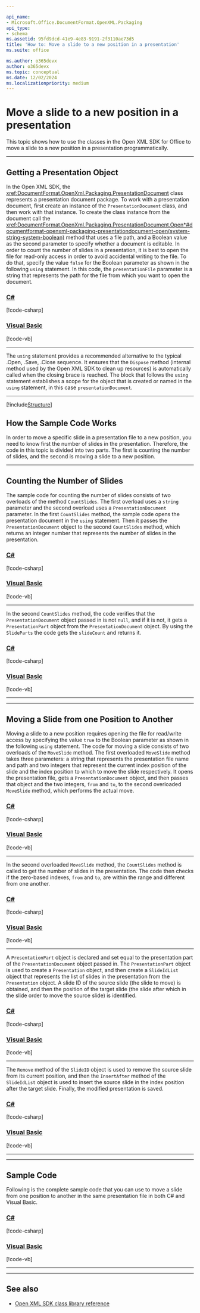 ```yaml
---

api_name:
- Microsoft.Office.DocumentFormat.OpenXML.Packaging
api_type:
- schema
ms.assetid: 95fd9dcd-41e9-4e83-9191-2f3110ae73d5
title: 'How to: Move a slide to a new position in a presentation'
ms.suite: office

ms.author: o365devx
author: o365devx
ms.topic: conceptual
ms.date: 12/02/2024
ms.localizationpriority: medium
---
```

# Move a slide to a new position in a presentation

This topic shows how to use the classes in the Open XML SDK for
Office to move a slide to a new position in a presentation
programmatically.



--------------------------------------------------------------------------------
## Getting a Presentation Object

In the Open XML SDK, the <xref:DocumentFormat.OpenXml.Packaging.PresentationDocument> class represents a
presentation document package. To work with a presentation document,
first create an instance of the `PresentationDocument` class, and then work with
that instance. To create the class instance from the document call the
<xref:DocumentFormat.OpenXml.Packaging.PresentationDocument.Open*#documentformat-openxml-packaging-presentationdocument-open(system-string-system-boolean)> method that uses a
file path, and a Boolean value as the second parameter to specify
whether a document is editable. In order to count the number of slides
in a presentation, it is best to open the file for read-only access in
order to avoid accidental writing to the file. To do that, specify the
value `false` for the Boolean parameter as
shown in the following `using` statement. In
this code, the `presentationFile` parameter
is a string that represents the path for the file from which you want to
open the document.

### [C#](#tab/cs-0)
[!code-csharp[](../../samples/presentation/move_a_slide_to_a_new_position/cs/Program.cs#snippet1)]

### [Visual Basic](#tab/vb-0)
[!code-vb[](../../samples/presentation/move_a_slide_to_a_new_position/vb/Program.vb#snippet1)]
***


The `using` statement provides a recommended
alternative to the typical .Open, .Save, .Close sequence. It ensures
that the `Dispose` method (internal method
used by the Open XML SDK to clean up resources) is automatically called
when the closing brace is reached. The block that follows the `using` statement establishes a scope for the
object that is created or named in the `using` statement, in this case `presentationDocument`.


--------------------------------------------------------------------------------

[!include[Structure](../includes/presentation/structure.md)]

## How the Sample Code Works

In order to move a specific slide in a presentation file to a new
position, you need to know first the number of slides in the
presentation. Therefore, the code in this topic is divided into two
parts. The first is counting the number of slides, and the second is
moving a slide to a new position.


--------------------------------------------------------------------------------

## Counting the Number of Slides

The sample code for counting the number of slides consists of two
overloads of the method `CountSlides`. The
first overload uses a `string` parameter and
the second overload uses a `PresentationDocument` parameter. In the first
`CountSlides` method, the sample code opens
the presentation document in the `using`
statement. Then it passes the `PresentationDocument` object to the second `CountSlides` method, which returns an integer
number that represents the number of slides in the presentation.

### [C#](#tab/cs-1)
[!code-csharp[](../../samples/presentation/move_a_slide_to_a_new_position/cs/Program.cs#snippet2)]

### [Visual Basic](#tab/vb-1)
[!code-vb[](../../samples/presentation/move_a_slide_to_a_new_position/vb/Program.vb#snippet2)]
***


In the second `CountSlides` method, the code
verifies that the `PresentationDocument`
object passed in is not `null`, and if it is
not, it gets a `PresentationPart` object from
the `PresentationDocument` object. By using
the `SlideParts` the code gets the `slideCount` and returns it.

### [C#](#tab/cs-2)
[!code-csharp[](../../samples/presentation/move_a_slide_to_a_new_position/cs/Program.cs#snippet3)]

### [Visual Basic](#tab/vb-2)
[!code-vb[](../../samples/presentation/move_a_slide_to_a_new_position/vb/Program.vb#snippet3)]
***


--------------------------------------------------------------------------------

## Moving a Slide from one Position to Another

Moving a slide to a new position requires opening the file for
read/write access by specifying the value `true` to the Boolean parameter as shown in the
following `using` statement. The code for
moving a slide consists of two overloads of the `MoveSlide` method. The first overloaded `MoveSlide` method takes three parameters: a string
that represents the presentation file name and path and two integers
that represent the current index position of the slide and the index
position to which to move the slide respectively. It opens the
presentation file, gets a `PresentationDocument` object, and then passes that
object and the two integers, `from` and `to`, to the second overloaded
`MoveSlide` method, which performs the actual
move.

### [C#](#tab/cs-3)
[!code-csharp[](../../samples/presentation/move_a_slide_to_a_new_position/cs/Program.cs#snippet4)]

### [Visual Basic](#tab/vb-3)
[!code-vb[](../../samples/presentation/move_a_slide_to_a_new_position/vb/Program.vb#snippet4)]
***


In the second overloaded `MoveSlide` method,
the `CountSlides` method is called to get the
number of slides in the presentation. The code then checks if the
zero-based indexes, `from` and `to`, are within the range and different
from one another.

### [C#](#tab/cs-4)
[!code-csharp[](../../samples/presentation/move_a_slide_to_a_new_position/cs/Program.cs#snippet5)]

### [Visual Basic](#tab/vb-4)
[!code-vb[](../../samples/presentation/move_a_slide_to_a_new_position/vb/Program.vb#snippet5)]
***


A `PresentationPart` object is declared and
set equal to the presentation part of the `PresentationDocument` object passed in. The `PresentationPart` object is used to create a `Presentation` object, and then create a `SlideIdList` object that represents the list of
slides in the presentation from the `Presentation` object. A slide ID of the source
slide (the slide to move) is obtained, and then the position of the
target slide (the slide after which in the slide order to move the
source slide) is identified.

### [C#](#tab/cs-5)
[!code-csharp[](../../samples/presentation/move_a_slide_to_a_new_position/cs/Program.cs#snippet6)]

### [Visual Basic](#tab/vb-5)
[!code-vb[](../../samples/presentation/move_a_slide_to_a_new_position/vb/Program.vb#snippet6)]
***


The `Remove` method of the `SlideID` object is used to remove the source slide
from its current position, and then the `InsertAfter` method of the `SlideIdList` object is used to insert the source
slide in the index position after the target slide. Finally, the
modified presentation is saved.

### [C#](#tab/cs-6)
[!code-csharp[](../../samples/presentation/move_a_slide_to_a_new_position/cs/Program.cs#snippet7)]

### [Visual Basic](#tab/vb-6)
[!code-vb[](../../samples/presentation/move_a_slide_to_a_new_position/vb/Program.vb#snippet7)]
***


--------------------------------------------------------------------------------
## Sample Code
Following is the complete sample code that you can use to move a slide
from one position to another in the same presentation file in both C\# and Visual Basic.

### [C#](#tab/cs)
[!code-csharp[](../../samples/presentation/move_a_slide_to_a_new_position/cs/Program.cs#snippet0)]

### [Visual Basic](#tab/vb)
[!code-vb[](../../samples/presentation/move_a_slide_to_a_new_position/vb/Program.vb#snippet0)]
***

--------------------------------------------------------------------------------
## See also


- [Open XML SDK class library reference](/office/open-xml/open-xml-sdk)
